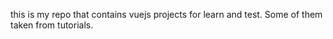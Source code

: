this is my repo that contains vuejs projects for learn and test. 
Some of them taken from tutorials.
